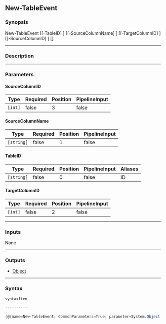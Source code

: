 New-TableEvent
--------------

### Synopsis

New-TableEvent [[-TableID] <string>] [[-SourceColumnName] <string>] [[-TargetColumnID] <int>] [[-SourceColumnID] <int>] [<CommonParameters>]

---

### Description

---

### Parameters
#### **SourceColumnID**

|Type   |Required|Position|PipelineInput|
|-------|--------|--------|-------------|
|`[int]`|false   |3       |false        |

#### **SourceColumnName**

|Type      |Required|Position|PipelineInput|
|----------|--------|--------|-------------|
|`[string]`|false   |1       |false        |

#### **TableID**

|Type      |Required|Position|PipelineInput|Aliases|
|----------|--------|--------|-------------|-------|
|`[string]`|false   |0       |false        |ID     |

#### **TargetColumnID**

|Type   |Required|Position|PipelineInput|
|-------|--------|--------|-------------|
|`[int]`|false   |2       |false        |

---

### Inputs
None

---

### Outputs
* [Object](https://learn.microsoft.com/en-us/dotnet/api/System.Object)

---

### Syntax
```PowerShell
syntaxItem
```
```PowerShell
----------
```
```PowerShell
{@{name=New-TableEvent; CommonParameters=True; parameter=System.Object[]}}
```
